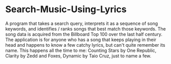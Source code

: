 # Search-Music-Using-Lyrics
A program that takes a search query, interprets it as a sequence of song keywords, and identifies / ranks songs that best match those keywords. 
The song data is acquired from the Billboard Top 100 over the last half century. 
The application is for anyone who has a song that keeps playing in their head and happens to know a few catchy lyrics, but can't quite remember its name. 
This happens all the time to me: Counting Stars by One Republic, Clarity by Zedd and Foxes, Dynamic by Taio Cruz, just to name a few. 
